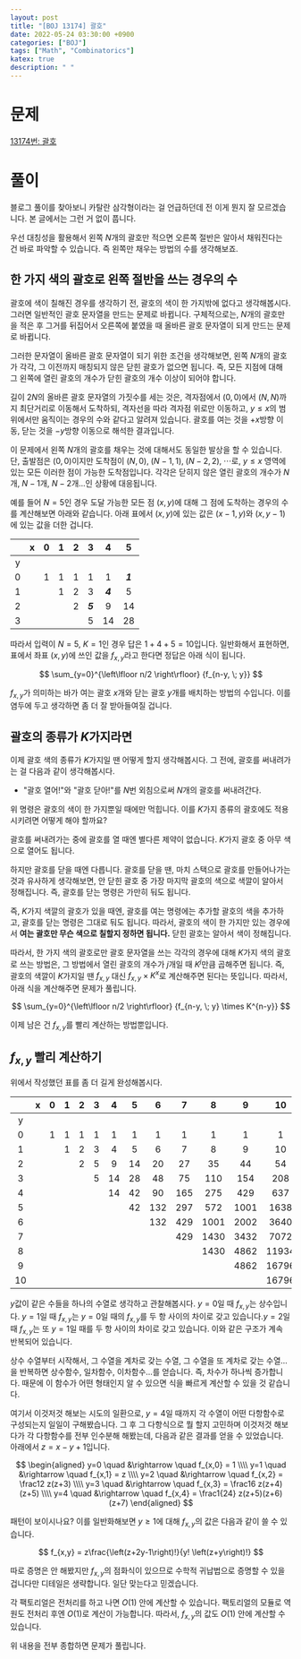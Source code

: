 ```yaml
---
layout: post
title: "[BOJ 13174] 괄호"
date: 2022-05-24 03:30:00 +0900
categories: ["BOJ"]
tags: ["Math", "Combinatorics"]
katex: true
description: " "
---
```


# 문제

[13174번: 괄호](https://www.acmicpc.net/problem/13174)

# 풀이

블로그 풀이를 찾아보니 카탈란 삼각형이라는 걸 언급하던데 전 이게 뭔지 잘 모르겠습니다. 본 글에서는 그런 거 없이 풉니다. 

우선 대칭성을 활용해서 왼쪽 $N$개의 괄호만 적으면 오른쪽 절반은 알아서 채워진다는 건 바로 파악할 수 있습니다. 즉 왼쪽만 채우는 방법의 수를 생각해보죠.

## 한 가지 색의 괄호로 왼쪽 절반을 쓰는 경우의 수

괄호에 색이 칠해진 경우를 생각하기 전, 괄호의 색이 한 가지밖에 없다고 생각해봅시다. 그러면 일반적인 괄호 문자열을 만드는 문제로 바뀝니다. 구체적으로는, $N$개의 괄호만을 적은 후 그거를 뒤집어서 오른쪽에 붙였을 때 올바른 괄호 문자열이 되게 만드는 문제로 바뀝니다.

그러한 문자열이 올바른 괄호 문자열이 되기 위한 조건을 생각해보면, 왼쪽 $N$개의 괄호가 각각, 그 이전까지 매칭되지 않은 닫힌 괄호가 없으면 됩니다. 즉, 모든 지점에 대해 그 왼쪽에 열린 괄호의 개수가 닫힌 괄호의 개수 이상이 되어야 합니다.

길이 $2N$의 올바른 괄호 문자열의 가짓수를 세는 것은, 격자점에서 $(0, 0)$에서 $(N, N)$까지 최단거리로 이동해서 도착하되, 격자선을 따라 격자점 위로만 이동하고, $y \leq x$의 범위에서만 움직이는 경우의 수와 같다고 알려져 있습니다. 괄호를 여는 것을 $+x$방향 이동, 닫는 것을 $-y$방향 이동으로 해석한 결과입니다.

이 문제에서 왼쪽 $N$개의 괄호를 채우는 것에 대해서도 동일한 발상을 할 수 있습니다. 단, 출발점은 $(0, 0)$이지만 도착점이 $(N, 0), \; (N-1, 1), \; (N-2, 2), \; \cdots$로, $y \leq x$ 영역에 있는 모든 이러한 점이 가능한 도착점입니다. 각각은 닫히지 않은 열린 괄호의 개수가 $N$개, $N-1$개, $N-2$개...인 상황에 대응됩니다.

예를 들어 $N=5$인 경우 도달 가능한 모든 점 $(x, y)$에 대해 그 점에 도착하는 경우의 수를 계산해보면 아래와 같습니다. 아래 표에서 $(x, y)$에 있는 값은 $(x-1, y)$와 $(x, y-1)$에 있는 값을 더한 겁니다.

||x|0|1|2|3|4|5|
|:-:|:-:|:-:|:-:|:-:|:-:|:-:|:-:|
|y|
|0||1|1|1|1|1|***1***|
|1|| |1|2|3|***4***|5|
|2|| | |2|***5***|9|14|
|3|| | | |5|14|28|

따라서 입력이 $N=5$, $K=1$인 경우 답은 $1+4+5 = 10$입니다. 일반화해서 표현하면, 표에서 좌표 $(x, y)$에 쓰인 값을 $f_{x, y}$라고 한다면 정답은 아래 식이 됩니다.

$$ \sum_{y=0}^{\left\lfloor n/2 \right\rfloor} {f_{n-y, \; y}} $$

$f_{x,y}$가 의미하는 바가 여는 괄호 $x$개와 닫는 괄호 $y$개를 배치하는 방법의 수입니다. 이를 염두에 두고 생각하면 좀 더 잘 받아들여질 겁니다.

## 괄호의 종류가 $K$가지라면

이제 괄호 색의 종류가 $K$가지일 땐 어떻게 할지 생각해봅시다. 그 전에, 괄호를 써내려가는 걸 다음과 같이 생각해봅시다.

- "괄호 열어!"와 "괄호 닫아!"를 $N$번 외침으로써 $N$개의 괄호를 써내려간다.

위 명령은 괄호의 색이 한 가지뿐일 때에만 먹힙니다. 이를 $K$가지 종류의 괄호에도 적용시키려면 어떻게 해야 할까요?

괄호를 써내려가는 중에 괄호를 열 때엔 별다른 제약이 없습니다. $K$가지 괄호 중 아무 색으로 열어도 됩니다.

하지만 괄호를 닫을 때엔 다릅니다. 괄호를 닫을 땐, 마치 스택으로 괄호를 만들어나가는 것과 유사하게 생각해보면, 안 닫힌 괄호 중 가장 마지막 괄호의 색으로 색깔이 알아서 정해집니다. 즉, 괄호를 닫는 명령은 가만히 둬도 됩니다.

즉, $K$가지 색깔의 괄호가 있을 때엔, 괄호를 여는 명령에는 추가할 괄호의 색을 추가하고, 괄호를 닫는 명령은 그대로 둬도 됩니다. 따라서, 괄호의 색이 한 가지만 있는 경우에서 **여는 괄호만 무슨 색으로 칠할지 정하면 됩니다.** 닫힌 괄호는 알아서 색이 정해집니다.

따라서, 한 가지 색의 괄호로만 괄호 문자열을 쓰는 각각의 경우에 대해 $K$가지 색의 괄호로 쓰는 방법은, 그 방법에서 열린 괄호의 개수가 $j$개일 때 $K^j$만큼 곱해주면 됩니다. 즉, 괄호의 색깔이 $K$가지일 땐 $f_{x, y}$ 대신 $f_{x, y} \times K^x$로 계산해주면 된다는 뜻입니다. 따라서, 아래 식을 계산해주면 문제가 풀립니다.

$$ \sum_{y=0}^{\left\lfloor n/2 \right\rfloor} {f_{n-y, \; y} \times K^{n-y}} $$

이제 남은 건 $f_{x, y}$를 빨리 계산하는 방법뿐입니다.

## $f_{x, y}$ 빨리 계산하기

위에서 작성했던 표를 좀 더 길게 완성해봅시다.

||x|0|1|2|3|4|5|6|7|8|9|10|
|:-:|:-:|:-:|:-:|:-:|:-:|:-:|:-:|:-:|:-:|:-:|:-:|:-:|
|y|
|0||1|1|1|1|1|1|1|1|1|1|1|
|1|||1|2|3|4|5|6|7|8|9|10|
|2||||2|5|9|14|20|27|35|44|54|
|3|||||5|14|28|48|75|110|154|208|
|4||||||14|42|90|165|275|429|637|
|5|||||||42|132|297|572|1001|1638|
|6||||||||132|429|1001|2002|3640|
|7|||||||||429|1430|3432|7072|
|8||||||||||1430|4862|11934|
|9|||||||||||4862|16796|
|10||||||||||||16796|

$y$값이 같은 수들을 하나의 수열로 생각하고 관찰해봅시다. $y=0$일 때 $f_{x, y}$는 상수입니다. $y=1$일 때 $f_{x, y}$는 $y=0$일 때의 $f_{x, y}$를 두 항 사이의 차이로 갖고 있습니다.$y=2$일 때 $f_{x, y}$는 또 $y=1$일 때를 두 항 사이의 차이로 갖고 있습니다. 이와 같은 구조가 계속 반복되어 있습니다.

상수 수열부터 시작해서, 그 수열을 계차로 갖는 수열, 그 수열을 또 계차로 갖는 수열...을 반복하면 상수함수, 일차함수, 이차함수...를 얻습니다. 즉, 차수가 하나씩 증가합니다. 때문에 이 함수가 어떤 형태인지 알 수 있으면 식을 빠르게 계산할 수 있을 것 같습니다.

여기서 이것저것 해보는 시도의 일환으로, $y=4$일 때까지 각 수열이 어떤 다항함수로 구성되는지 일일이 구해봤습니다. 그 후 그 다항식으로 뭘 할지 고민하며 이것저것 해보다가 각 다항함수를 전부 인수분해 해봤는데, 다음과 같은 결과를 얻을 수 있었습니다. 아래에서 $z=x-y+1$입니다.

$$
\begin{aligned}
y=0 \quad &\rightarrow \quad f_{x,0} = 1 \\\\
y=1 \quad &\rightarrow \quad f_{x,1} = z \\\\
y=2 \quad &\rightarrow \quad f_{x,2} = \frac12 z(z+3) \\\\
y=3 \quad &\rightarrow \quad f_{x,3} = \frac16 z(z+4)(z+5) \\\\
y=4 \quad &\rightarrow \quad f_{x,4} = \frac1{24} z(z+5)(z+6)(z+7)
\end{aligned}
$$

패턴이 보이시나요? 이를 일반화해보면 $y \geq 1$에 대해 $f_{x, y}$의 값은 다음과 같이 쓸 수 있습니다.

$$ f_{x,y} = z\frac{\left(z+2y-1\right)!}{y! \left(z+y\right)!} $$

따로 증명은 안 해봤지만 $f_{x,y}$의 점화식이 있으므로 수학적 귀납법으로 증명할 수 있을 겁니다만 디테일은 생략합니다. 일단 맞는다고 믿겠습니다.

각 팩토리얼은 전처리를 하고 나면 $O(1)$ 안에 계산할 수 있습니다. 팩토리얼의 모듈로 역원도 전처리 후엔 $O(1)$로 계산이 가능합니다. 따라서, $f_{x,y}$의 값도 $O(1)$ 안에 계산할 수 있습니다.

위 내용을 전부 종합하면 문제가 풀립니다.
